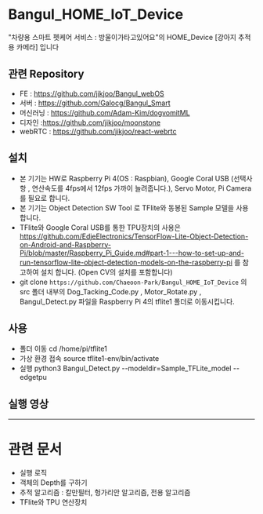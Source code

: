 # Bangul_HOME_IoT_Device
"차량용 스마트 펫케어 서비스 : 방울이가타고있어요"의 HOME_Device [강아지 추적용 카메라] 입니다

## 관련 Repository
- FE : https://github.com/jikjoo/Bangul_webOS
- 서버 : https://github.com/Galocg/Bangul_Smart
- 머신러닝 : https://github.com/Adam-Kim/dogvomitML
- 디자인 :https://github.com/jikjoo/moonstone
- webRTC : https://github.com/jikjoo/react-webrtc

## 설치
- 본 기기는 HW로 Raspberry Pi 4(OS : Raspbian), Google Coral USB (선택사항 , 연산속도를 4fps에서 12fps 가까이 늘려줍니다.), Servo Motor, Pi Camera를 필요로 합니다.
- 본 기기는 Object Detection SW Tool 로 TFlite와 동봉된 Sample 모델을 사용합니다. 
- TFlite와 Google Coral USB를 통한 TPU장치의 사용은 https://github.com/EdjeElectronics/TensorFlow-Lite-Object-Detection-on-Android-and-Raspberry-Pi/blob/master/Raspberry_Pi_Guide.md#part-1---how-to-set-up-and-run-tensorflow-lite-object-detection-models-on-the-raspberry-pi 를 참고하여 설치 합니다. (Open CV의 설치를 포함합니다)
- git clone `https://github.com/Chaeoon-Park/Bangul_HOME_IoT_Device` 의 src 폴더 내부의 Dog_Tacking_Code.py , Motor_Rotate.py , Bangul_Detect.py 파일을 Raspberry Pi 4의 tflite1 폴더로 이동시킵니다.

## 사용
 * 폴더 이동 
 cd /home/pi/tflite1
 * 가상 환경 접속
 source tflite1-env/bin/activate
 * 실행
 python3 Bangul_Detect.py --modeldir=Sample_TFLite_model --edgetpu


## 실행 영상


----------------------------
# 관련 문서

- 실행 로직
- 객체의 Depth를 구하기
- 추적 알고리즘 : 칼만필터, 헝가리안 알고리즘, 전용 알고리즘
- TFlite와 TPU 연산장치
